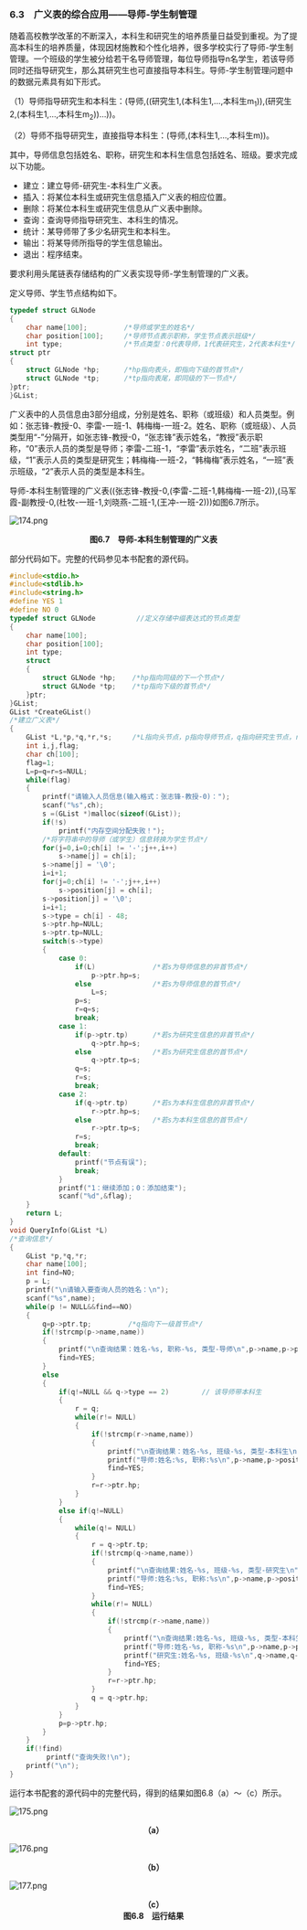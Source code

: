### 6.3　广义表的综合应用——导师-学生制管理

随着高校教学改革的不断深入，本科生和研究生的培养质量日益受到重视。为了提高本科生的培养质量，体现因材施教和个性化培养，很多学校实行了导师-学生制管理。一个班级的学生被分给若干名导师管理，每位导师指导n名学生，若该导师同时还指导研究生，那么其研究生也可直接指导本科生。导师-学生制管理问题中的数据元素具有如下形式。

（1）导师指导研究生和本科生：(导师,((研究生1,(本科生1,…,本科生m<sub class="my_markdown">1</sub>)),(研究生2,(本科生1,…,本科生m<sub>2</sub>))…))。

（2）导师不指导研究生，直接指导本科生：(导师,(本科生1,…,本科生m))。

其中，导师信息包括姓名、职称，研究生和本科生信息包括姓名、班级。要求完成以下功能。

+ 建立：建立导师-研究生-本科生广义表。
+ 插入：将某位本科生或研究生信息插入广义表的相应位置。
+ 删除：将某位本科生或研究生信息从广义表中删除。
+ 查询：查询导师指导研究生、本科生的情况。
+ 统计：某导师带了多少名研究生和本科生。
+ 输出：将某导师所指导的学生信息输出。
+ 退出：程序结束。

要求利用头尾链表存储结构的广义表实现导师-学生制管理的广义表。

定义导师、学生节点结构如下。

```c
typedef struct GLNode
{
    char name[100];         /*导师或学生的姓名*/
    char position[100];     /*导师节点表示职称，学生节点表示班级*/
    int type;               /*节点类型：0代表导师，1代表研究生，2代表本科生*/
struct ptr
{
    struct GLNode *hp;      /*hp指向表头，即指向下级的首节点*/
    struct GLNode *tp;      /*tp指向表尾，即同级的下一节点*/
}ptr;
}GList;
```

广义表中的人员信息由3部分组成，分别是姓名、职称（或班级）和人员类型。例如：张志锋-教授-0、李雷-一班-1、韩梅梅-一班-2。姓名、职称（或班级）、人员类型用“-”分隔开，如张志锋-教授-0，“张志锋”表示姓名，“教授”表示职称，“0”表示人员的类型是导师；李雷-二班-1，“李雷”表示姓名，“二班”表示班级，“1”表示人员的类型是研究生；韩梅梅-一班-2，“韩梅梅”表示姓名，“一班”表示班级，“2”表示人员的类型是本科生。

导师-本科生制管理的广义表((张志锋-教授-0,(李雷-二班-1,韩梅梅-一班-2)),(马军霞-副教授-0,(杜牧-一班-1,刘晓燕-二班-1,(王冲-一班-2)))如图6.7所示。

![174.png](../images/174.png)
<center class="my_markdown"><b class="my_markdown">图6.7　导师-本科生制管理的广义表</b></center>

部分代码如下。完整的代码参见本书配套的源代码。

```c
#include<stdio.h>
#include<stdlib.h>
#include<string.h>
#define YES 1
#define NO 0
typedef struct GLNode          //定义存储中缀表达式的节点类型
{
    char name[100];
    char position[100];
    int type;
    struct 
    {
        struct GLNode *hp;    /*hp指向同级的下一个节点*/
        struct GLNode *tp;    /*tp指向下级的首节点*/
    }ptr;  
}GList; 
GList *CreateGList()   
/*建立广义表*/
{
    GList *L,*p,*q,*r,*s;     /*L指向头节点，p指向导师节点，q指向研究生节点，r指向本科生节点*/
    int i,j,flag;
    char ch[100];
    flag=1;
    L=p=q=r=s=NULL;
    while(flag)
    {
        printf("请输入人员信息(输入格式：张志锋-教授-0)：");
        scanf("%s",ch);
        s =(GList *)malloc(sizeof(GList));
        if(!s) 
            printf("内存空间分配失败！");
        /*将字符串中的导师（或学生）信息转换为学生节点*/ 
        for(j=0,i=0;ch[i] != '-';j++,i++)        
            s->name[j] = ch[i];
        s->name[j] = '\0';
        i=i+1;
        for(j=0;ch[i] != '-';j++,i++)
            s->position[j] = ch[i];
        s->position[j] = '\0';
        i=i+1;
        s->type = ch[i] - 48;
        s->ptr.hp=NULL;
        s->ptr.tp=NULL;
        switch(s->type)
        {
            case 0:
                if(L)              /*若s为导师信息的非首节点*/
                    p->ptr.hp=s;       
                else               /*若s为导师信息的首节点*/ 
                    L=s;
                p=s;
                r=q=s;
                break;
            case 1: 
                if(p->ptr.tp)      /*若s为研究生信息的非首节点*/
                    q->ptr.hp=s;  
                else               /*若s为研究生信息的首节点*/ 
                    q->ptr.tp=s;  
                q=s;
                r=s;
                break;
            case 2: 
                if(q->ptr.tp)      /*若s为本科生信息的非首节点*/
                    r->ptr.hp=s;   
                else               /*若s为本科生信息的首节点*/
                    r->ptr.tp=s;  
                r=s;
                break;
            default:
                printf("节点有误");
                break;
            }
            printf("1：继续添加；0：添加结束");
            scanf("%d",&flag);
    }
    return L;
}
void QueryInfo(GList *L) 
/*查询信息*/
{
    GList *p,*q,*r;
    char name[100];
    int find=NO;
    p = L;
    printf("\n请输入要查询人员的姓名：\n");
    scanf("%s",name);
    while(p != NULL&&find==NO)
    {
        q=p->ptr.tp;         /*q指向下一级首节点*/
        if(!strcmp(p->name,name))
        {
            printf("\n查询结果：姓名-%s, 职称-%s, 类型-导师\n",p->name,p->position);
            find=YES;
        }
        else 
        {
            if(q!=NULL && q->type == 2)        // 该导师带本科生
            {
                r = q;
                while(r!= NULL)
                {
                    if(!strcmp(r->name,name))
                    {
                        printf("\n查询结果：姓名-%s, 班级-%s, 类型-本科生\n",r->name,r->position);
                        printf("导师:姓名:%s, 职称:%s\n",p->name,p->position);
                        find=YES;
                    }
                    r=r->ptr.hp;
                }
            }
            else if(q!=NULL)
            {
                while(q!= NULL)
                {
                    r = q->ptr.tp;
                    if(!strcmp(q->name,name))
                    {
                        printf("\n查询结果:姓名-%s, 班级-%s, 类型-研究生\n",q->name,q->position);
                        printf("导师:姓名:%s, 职称:%s\n",p->name,p->position);
                        find=YES;
                    }
                    while(r!= NULL)
                    {
                        if(!strcmp(r->name,name))
                        {
                            printf("\n查询结果:姓名-%s, 班级-%s, 类型-本科生\n",r->name,r->position);
                            printf("导师:姓名-%s, 职称-%s\n",p->name,p->position);
                            printf("研究生:姓名-%s, 班级-%s\n",q->name,q->position);
                            find=YES;
                        }
                        r=r->ptr.hp;
                    }
                    q = q->ptr.hp;
                }
            }
            p=p->ptr.hp;
        }  
    }
    if(!find) 
         printf("查询失败!\n");
    printf("\n");
}
```

运行本书配套的源代码中的完整代码，得到的结果如图6.8（a）～（c）所示。

![175.png](../images/175.png)
<center class="my_markdown"><b class="my_markdown">（a）</b></center>

![176.png](../images/176.png)
<center class="my_markdown"><b class="my_markdown">（b）</b></center>

![177.png](../images/177.png)
<center class="my_markdown"><b class="my_markdown">（c）</b></center>

<center class="my_markdown"><b class="my_markdown">图6.8　运行结果</b></center>



